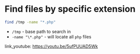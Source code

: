 # Find files by specific extension

```bash
find /tmp -name "*.php"
```

- `/tmp` - base path to search in
- `-name "\*.php"` - will locate all ```php``` files


link_youtube: https://youtu.be/5ufPUUAD5Wk
